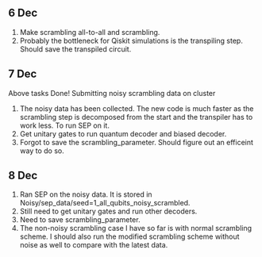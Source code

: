 ## 6 Dec
1. Make scrambling all-to-all and scrambling.
2. Probably the bottleneck for Qiskit simulations is the transpiling step. Should save the transpiled circuit.

## 7 Dec
Above tasks Done!
Submitting noisy scrambling data on cluster
1. The noisy data has been collected. The new code is much faster as the scrambling step is decomposed from the start and the transpiler has to work less. To run SEP on it.
2. Get unitary gates to run quantum decoder and biased decoder.
3. Forgot to save the scrambling_parameter. Should figure out an efficeint way to do so.

## 8 Dec
1. Ran SEP on the noisy data. It is stored in Noisy/sep_data/seed=1_all_qubits_noisy_scrambled.
2. Still need to get unitary gates and run other decoders. 
3. Need to save scrambling_parameter.
4. The non-noisy scrambling case I have so far is with normal scrambling scheme. I should also run the modified scrambling scheme without noise as well to compare with the latest data.
